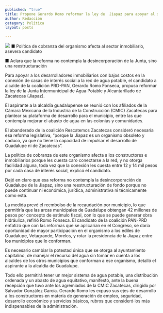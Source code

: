 ```yaml
---
published: "true"
title: Propone Gerardo Romo reformar la ley de  Jiapaz para apoyar al sector constructor
author: Redacción
category: Política
layout: posts

---
```


![](http://i.imgur.com/3RVln1wm.jpg)
■ Política de cobranza del organismo afecta al sector inmobiliario, asevera candidato

■ Aclara que la reforma no contempla la desincorporación de la Junta, sino una reestructuración

Para apoyar a los desarrolladores inmobiliarios con bajos costos en la conexión de casas de interés social a la red de agua potable, el candidato a alcalde de la coalición PRD-PAN, Gerardo Romo Fonseca, propuso reformar la ley de la Junta Intermunicipal de Agua Potable y Alcantarillado de Zacatecas (Jiapaz).

El aspirante a la alcaldía guadalupense se reunió con los afiliados de la Cámara Mexicana de la Industria de la Construcción (CMIC) Zacatecas para plantear su plataforma de desarrollo para el municipio, entre las que contempla mejorar el abasto de agua en las colonias y comunidades.

El abanderado de la coalición Rescatemos Zacatecas consideró necesaria esa reforma legislativa, “porque la Jiapaz es un organismo obsoleto y caduco, ya que no tiene la capacidad de impulsar el desarrollo de Guadalupe ni de Zacatecas”.

La política de cobranza de este organismo afecta a los constructores e inmobiliarios porque les cuesta caro conectarse a la red, y no otorga facilidad alguna, toda vez que la conexión les cuesta entre 12 y 14 mil pesos por cada casa de interés social, explicó el candidato.

Dejó en claro que esa reforma no contempla la desincorporación de Guadalupe de la Jiapaz, sino una reestructuración de fondo porque no puede continuar ni económica, jurídica, administrativa ni técnicamente como está.

La medida prevé el reembolso de la recaudación por municipio, lo que permitiría que las arcas municipales de Guadalupe obtengan 42 millones de pesos por concepto de estímulo fiscal, con lo que se puede generar obra hidráulica, refirió Romo Fonseca.
El candidato de la coalición PAN-PRD enfatizó que con las reformas que se aplicarían en el Congreso, se daría oportunidad de mayor participación en el organismo a los ediles de Guadalupe, Vetagrande, Morelos, y rotar la presidencia de la Jiapaz entre los municipios que lo conforman.

Es necesario cambiar la potestad única que se otorga al ayuntamiento capitalino, de manejar el recurso del agua sin tomar en cuenta a los alcaldes de los otros municipios que conforman a ese organismo, detalló el aspirante a la alcaldía de Guadalupe.

Todo ello permitirá tener un mejor sistema de agua potable, una distribución ordenada y un abasto de agua equitativo, manifestó, ante la buena recepción que tuvo ante los agremiados de la CMIC Zacatecas, dirigido por Salvador González García.
Gerardo Romo les expuso sus ejes de desarrollo a los constructores en materia de generación de empleo, seguridad, desarrollo económico y servicios básicos, rubros que consideró los más indispensables de la administración.
